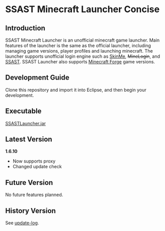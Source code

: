 SSAST Minecraft Launcher Concise
=============

## Introduction
SSAST Minecraft Launcher is an unofficial minecraft game launcher. Main features of the launcher is the same as the official launcher, including managing game versions, player profiles and launching minecraft. The launcher supports unofficial login engine such as <a href="http://skinme.cc">SkinMe</a>, <del>MineLogin</del>, and <a href="http://minecraft.ssast.org">SSAST</a>. SSAST Launcher also supports <a href="http://files.minecraftforge.net/">Minecraft Forge</a> game versions.

## Development Guide
Clone this repository and import it into Eclipse, and then begin your development.

## Executable
<a href="/build/SSASTLauncher.jar">SSASTLauncher.jar</a>

## Latest Version
<b>1.6.10</b><br>
* Now supports proxy<br>
* Changed update check<br>

## Future Version
No future features planned.

## History Version
See <a href="update-log">update-log</a>.
